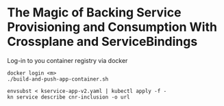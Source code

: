 # The Magic of Backing Service Provisioning and Consumption With Crossplane and ServiceBindings

Log-in to you container registry via docker
```
docker login <m>
./build-and-push-app-container.sh
```

```
envsubst < kservice-app-v2.yaml | kubectl apply -f -
kn service describe cnr-inclusion -o url
```

